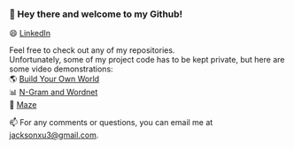 ### 👋 Hey there and welcome to my Github!
😄 [LinkedIn](https://www.linkedin.com/in/jackson-xu-7aa35824a/)

Feel free to check out any of my repositories.  
Unfortunately, some of my project code has to be kept private, but here are some video demonstrations:  
🌎 [Build Your Own World](https://www.youtube.com/watch?v=zo3LWigAq5w)  
📊 [N-Gram and Wordnet](https://www.youtube.com/watch?v=MG4Li9JN7Cw)  
🔎 [Maze](https://www.youtube.com/watch?v=NIGuNGannwA&ab_channel=JacksonXu)  

📫 For any comments or questions, you can email me at [jacksonxu3@gmail.com](jacksonxu3@gmail.com).

<!--
**jacksonxu3/JacksonXu3** is a ✨ _special_ ✨ repository because its `README.md` (this file) appears on your GitHub profile.

Here are some ideas to get you started:

- 🔭 I’m currently working on ...
- 🌱 I’m currently learning ...
- 👯 I’m looking to collaborate on ...
- 🤔 I’m looking for help with ...
- 💬 Ask me about ...
- 📫 How to reach me: ...
- 😄 Pronouns: ...
- ⚡ Fun fact: ...
-->
